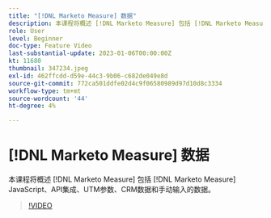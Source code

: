 ```yaml
---
title: "[!DNL Marketo Measure] 数据"
description: 本课程将概述 [!DNL Marketo Measure] 包括 [!DNL Marketo Measure] JavaScript、API集成、UTM参数、CRM数据和手动输入的数据。
role: User
level: Beginner
doc-type: Feature Video
last-substantial-update: 2023-01-06T00:00:00Z
kt: 11680
thumbnail: 347234.jpeg
exl-id: 462ffcdd-d59e-44c3-9b06-c682de049e8d
source-git-commit: 772ca501ddfe02d4c9f06580989d97d10d8c3334
workflow-type: tm+mt
source-wordcount: '44'
ht-degree: 4%

---
```


# [!DNL Marketo Measure] 数据

本课程将概述 [!DNL Marketo Measure] 包括 [!DNL Marketo Measure] JavaScript、API集成、UTM参数、CRM数据和手动输入的数据。

>[!VIDEO](https://video.tv.adobe.com/v/347234/?quality=12&learn=on)
